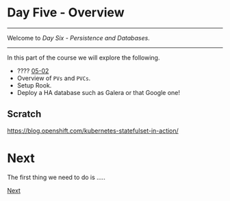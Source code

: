 # Day Five - Overview

---

Welcome to _Day Six - Persistence and Databases_.

---

In this part of the course we will explore the following.

* ???? [05-02](05-02.md)
* Overview of `PVs` and `PVCs`.
* Setup Rook.
* Deploy a HA database such as Galera or that Google one!


## Scratch

https://blog.openshift.com/kubernetes-statefulset-in-action/



# Next

The first thing we need to do is .....

[Next](06-02.md)

